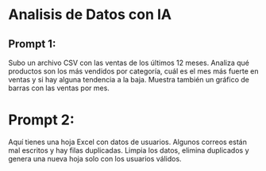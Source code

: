 # Analisis de Datos con IA
## Prompt 1:
Subo un archivo CSV con las ventas de los últimos 12 meses. Analiza qué productos son los más vendidos por categoría, cuál es el mes más fuerte en ventas y si hay alguna tendencia a la baja. Muestra también un gráfico de barras con las ventas por mes.

# Prompt 2:
Aquí tienes una hoja Excel con datos de usuarios. Algunos correos están mal escritos y hay filas duplicadas. Limpia los datos, elimina duplicados y genera una nueva hoja solo con los usuarios válidos.
